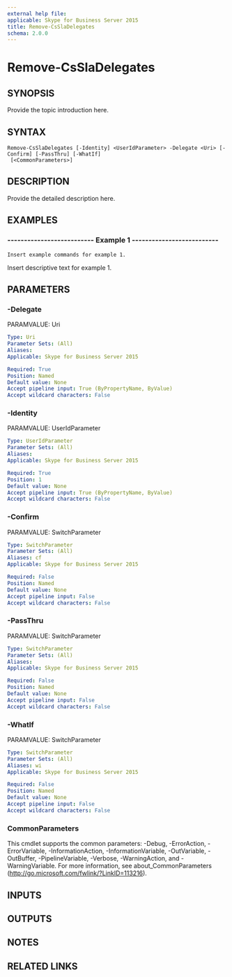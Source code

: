 ```yaml
---
external help file: 
applicable: Skype for Business Server 2015
title: Remove-CsSlaDelegates
schema: 2.0.0
---
```


# Remove-CsSlaDelegates

## SYNOPSIS
Provide the topic introduction here.

## SYNTAX

```
Remove-CsSlaDelegates [-Identity] <UserIdParameter> -Delegate <Uri> [-Confirm] [-PassThru] [-WhatIf]
 [<CommonParameters>]
```

## DESCRIPTION
Provide the detailed description here.

## EXAMPLES

### -------------------------- Example 1 --------------------------
```
Insert example commands for example 1.
```

Insert descriptive text for example 1.


## PARAMETERS

### -Delegate
PARAMVALUE: Uri

```yaml
Type: Uri
Parameter Sets: (All)
Aliases: 
Applicable: Skype for Business Server 2015

Required: True
Position: Named
Default value: None
Accept pipeline input: True (ByPropertyName, ByValue)
Accept wildcard characters: False
```

### -Identity
PARAMVALUE: UserIdParameter

```yaml
Type: UserIdParameter
Parameter Sets: (All)
Aliases: 
Applicable: Skype for Business Server 2015

Required: True
Position: 1
Default value: None
Accept pipeline input: True (ByPropertyName, ByValue)
Accept wildcard characters: False
```

### -Confirm
PARAMVALUE: SwitchParameter

```yaml
Type: SwitchParameter
Parameter Sets: (All)
Aliases: cf
Applicable: Skype for Business Server 2015

Required: False
Position: Named
Default value: None
Accept pipeline input: False
Accept wildcard characters: False
```

### -PassThru
PARAMVALUE: SwitchParameter

```yaml
Type: SwitchParameter
Parameter Sets: (All)
Aliases: 
Applicable: Skype for Business Server 2015

Required: False
Position: Named
Default value: None
Accept pipeline input: False
Accept wildcard characters: False
```

### -WhatIf
PARAMVALUE: SwitchParameter

```yaml
Type: SwitchParameter
Parameter Sets: (All)
Aliases: wi
Applicable: Skype for Business Server 2015

Required: False
Position: Named
Default value: None
Accept pipeline input: False
Accept wildcard characters: False
```

### CommonParameters
This cmdlet supports the common parameters: -Debug, -ErrorAction, -ErrorVariable, -InformationAction, -InformationVariable, -OutVariable, -OutBuffer, -PipelineVariable, -Verbose, -WarningAction, and -WarningVariable. For more information, see about_CommonParameters (http://go.microsoft.com/fwlink/?LinkID=113216).

## INPUTS

## OUTPUTS

## NOTES

## RELATED LINKS
